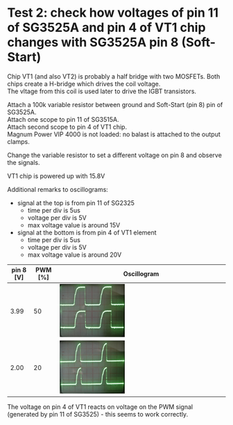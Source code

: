 # Test 2: check how voltages of pin 11 of SG3525A and pin 4 of VT1 chip changes with SG3525A pin 8 (Soft-Start)

Chip VT1 (and also VT2) is probably a half bridge with two MOSFETs. Both chips create a H-bridge which drives the coil voltage.\
The vltage from this coil is used later to drive the IGBT transistors.

Attach a 100k variable resistor between ground and Soft-Start (pin 8) pin of SG3525A. \
Attach one scope to pin 11 of SG3515A. \
Attach second scope to pin 4 of VT1 chip. \
Magnum Power VIP 4000 is not loaded: no balast is attached to the output clamps.

Change the variable resistor to set a different voltage on pin 8 and observe the signals.

VT1 chip is powered up with 15.8V

Additional remarks to oscillograms:
 * signal at the top is from pin 11 of SG2325
   * time per div is 5us
   * voltage per div is 5V
   * max voltage value is around 15V
 * signal at the bottom is from pin 4 of VT1 element
   * time per div is 5us
   * voltage per div is 5V
   * max voltage value is around 20V

 | pin 8 [V] | PWM [%] | Oscillogram |
 |---|---|---|
 | 3.99 | 50 | <img src="https://raw.githubusercontent.com/wmarkow/sandbox/master/inverter-welder/concepts/08_magnum_power_vip_4000/reveng/tests/Test2/vt1_pin4_fpr_pwm_50_percent.jpg" width="40%" > | |
 | 2.00 | 20 | <img src="https://raw.githubusercontent.com/wmarkow/sandbox/master/inverter-welder/concepts/08_magnum_power_vip_4000/reveng/tests/Test2/vt1_pin4_for_pwm_20_percent.jpg" width="40%" > | |

 The voltage on pin 4 of VT1 reacts on voltage on the PWM signal (generated by pin 11 of SG3525) - this seems to work correctly.
 
 
